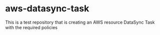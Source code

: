 # aws-datasync-task
This is a test repository that is creating an AWS resource DataSync Task with the required policies

